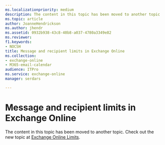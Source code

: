 ```yaml
---
ms.localizationpriority: medium
description: The content in this topic has been moved to another topic. Check out the new topic at Exchange Online Limits.
ms.topic: article
author: JoanneHendrickson
ms.author: jhendr
ms.assetid: 0932b938-43c8-40b8-a037-4780a3349e82
ms.reviewer: 
f1.keywords:
- NOCSH
title: Message and recipient limits in Exchange Online
ms.collection:
- exchange-online
- M365-email-calendar
audience: ITPro
ms.service: exchange-online
manager: serdars

---
```


# Message and recipient limits in Exchange Online

The content in this topic has been moved to another topic. Check out the new topic at [Exchange Online Limits](/office365/servicedescriptions/exchange-online-service-description/exchange-online-limits).
